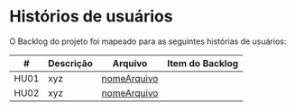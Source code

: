 # Histórios de usuários

O Backlog do projeto foi mapeado para as seguintes histórias de usuários:

|#|Descrição|Arquivo|Item do Backlog|
|--|--|--|--|
|HU01|xyz|[nomeArquivo](url)||
|HU02|xyz|[nomeArquivo](url)||
